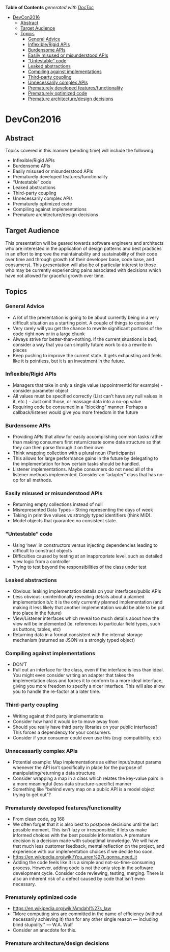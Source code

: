 <!-- START doctoc generated TOC please keep comment here to allow auto update -->
<!-- DON'T EDIT THIS SECTION, INSTEAD RE-RUN doctoc TO UPDATE -->
**Table of Contents**  *generated with [DocToc](https://github.com/thlorenz/doctoc)*

- [DevCon2016](#devcon2016)
  - [Abstract](#abstract)
  - [Target Audience](#target-audience)
  - [Topics](#topics)
    - [General Advice](#general-advice)
    - [Inflexible/Rigid APIs](#inflexiblerigid-apis)
    - [Burdensome APIs](#burdensome-apis)
    - [Easily misused or misunderstood APIs](#easily-misused-or-misunderstood-apis)
    - [“Untestable” code](#%E2%80%9Cuntestable%E2%80%9D-code)
    - [Leaked abstractions](#leaked-abstractions)
    - [Compiling against implementations](#compiling-against-implementations)
    - [Third-party coupling](#third-party-coupling)
    - [Unnecessarily complex APIs](#unnecessarily-complex-apis)
    - [Prematurely developed features/functionality](#prematurely-developed-featuresfunctionality)
    - [Prematurely optimized code](#prematurely-optimized-code)
    - [Premature architecture/design decisions](#premature-architecturedesign-decisions)

<!-- END doctoc generated TOC please keep comment here to allow auto update -->

# DevCon2016
## Abstract
Topics covered in this manner (pending time) will include the following:

* Inflexible/Rigid APIs
* Burdensome APIs
* Easily misused or misunderstood APIs
* Prematurely developed features/functionality
* “Untestable” code
* Leaked abstractions
* Third-party coupling
* Unnecessarily complex APIs
* Prematurely optimized code
* Compiling against implementations
* Premature architecture/design decisions

## Target Audience
This presentation will be geared towards software engineers and architects who are interested in the application of design patterns and best practices in an effort to improve the maintainability and sustainability of their code over time and through growth (of their developer base, code base, and consumers). This presentation will also be of particular interest to those who may be currently experiencing pains associated with decisions which have not allowed for graceful growth over time.

## Topics
### General Advice
* A lot of the presentation is going to be about currently being in a very difficult situation as a starting point.  A couple of things to consider
 * Very rarely will you get the chance to rewrite significant portions of the code right now or in a large chunk
 * Always strive for better-than-nothing.  If the current situations is bad, consider a way that you can simplify future work to do a rewrite in pieces
 * Keep pushing to improve the current state.  It gets exhausting and feels like it is pointless, but it is an investment in the future.

### Inflexible/Rigid APIs
* Managers that take in only a single value (appointmentId for example) - consider parameter object
* All values must be specified correctly (List can’t have any null values in it, etc.) - Just omit those, or massage data into a no-op value
* Requiring code be consumed in a “blocking” manner.  Perhaps a callback/listener would give you more freedom in the future 

### Burdensome APIs
* Providing APIs that allow for easily accomplishing common tasks rather than making consumers first return/create some data structure so that they can then parse through it on their own
 * Think wrapping collection with a plural noun (Participants)
 * This allows for large performance gains in the future by delegating to the implementation for how certain tasks should be handled.
* Listener implementations.  Maybe consumers do not need all of the listener methods implemented.  Consider an “adapter” class that has no-op for all methods.

### Easily misused or misunderstood APIs
* Returning empty collections instead of null
* Misrepresented Data Types - String representing the days of week
* Taking in primitive values vs strongly typed identifiers (think MID).
* Model objects that guarantee no consistent state.

### “Untestable” code
* Using ‘new’ in constructors versus injecting dependencies leading to difficult to construct objects
* Difficulties caused by testing at an inappropriate level, such as detailed view logic from a controller
 * Trying to test beyond the responsibilities of the class under test

### Leaked abstractions
* Obvious: leaking implementation details on your interfaces/public APIs
* Less obvious: unintentionally revealing details about a planned implementation b/c it is the only currently planned implementation (and making it less likely that another implementation would be able to be put into place in the future)
 * View/Listener interfaces which reveal too much details about how the view will be implemented (ie. references to particular field types, such as buttons, tables, etc)
* Returning data in a format consistent with the internal storage mechanism (returned as JSON vs a strongly typed object)

### Compiling against implementations
* DON’T
 * Pull out an interface for the class, even if the interface is less than ideal.  You might even consider writing an adapter that takes the implementation class and forces it to conform to a more ideal interface, giving you more freedom to specify a nicer interface.  This will also allow you to handle the re-factor at a later time.

### Third-party coupling
* Writing against third party implementations
 * Consider how hard it would be to move away from
 * Should you really have third party libraries on your public interfaces?  This forces a dependency for your consumers.
 * Consider if your consumer could even use this (osgi compatibility, etc)

### Unnecessarily complex APIs
* Potential example: Map implementations as either input/output params whenever the API isn’t specifically in place for the purpose of manipulating/returning a data structure
 * Consider wrapping a map in a class which relates the key-value pairs in a more meaningful (less data structure-specific) manner
 * Something like "behind every map on a public API is a model object trying to get out"?

### Prematurely developed features/functionality
* From clean code, pg 168
 * We often forget that it is also best to postpone decisions until the last possible moment. This isn’t lazy or irresponsible; it lets us make informed choices with the best possible information. A premature decision is a decision made with suboptimal knowledge. We will have that much less customer feedback, mental reflection on the project, and experience with our implementation choices if we decide too soon.
* https://en.wikipedia.org/wiki/You_aren%27t_gonna_need_it
 * Adding the code feels like it is a simple and not-so-time-consuming process.  However, adding code is not the only step in the software development cycle.  Consider code reviewing, testing, merging.  There is also an inherent risk of a defect caused by code that isn’t even necessary.

### Prematurely optimized code
* https://en.wikipedia.org/wiki/Amdahl%27s_law
* "More computing sins are committed in the name of efficiency (without necessarily achieving it) than for any other single reason — including blind stupidity." — W.A. Wulf
* Consider an anecdote for this.

### Premature architecture/design decisions
